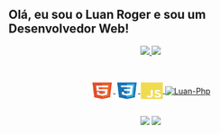 ## Olá, eu sou o Luan Roger e sou um Desenvolvedor Web!
<div style="display:inline_block" align="center">
  
  <a href="https://github.com/luanrogerr">
  <img height="180em" src="https://github-readme-stats.vercel.app/api?username=luanrogerr&show_icons=true&custom_title=Luan Roger A. Ferreira&&theme=gradient&title_color=30647A&icon_color=76A4B6&include_all_commits=true&count_private=true"/>
    <img height="130em" src="https://github-readme-stats.vercel.app/api/top-langs/?username=luanrogerr&layout=compact&title_color=30647A&theme=gradient"/>
    
</div>
  
  ##
  
<div style="display: inline_block" align="center"><br>
  
  <img align="center" alt="Luan-HTML" height="30" width="40" src="https://raw.githubusercontent.com/devicons/devicon/master/icons/html5/html5-original.svg">
  <img align="center" alt="Luan-CSS" height="30" width="40" src="https://raw.githubusercontent.com/devicons/devicon/master/icons/css3/css3-original.svg">
  <img align="center" alt="Luan-Js" height="30" width="40" src="https://raw.githubusercontent.com/devicons/devicon/master/icons/javascript/javascript-plain.svg">
  <img align="center" alt="Luan-Php" height="30" width="40" 
src="https://cdn.jsdelivr.net/gh/devicons/devicon/icons/php/php-plain.svg">
  
</div>
  
  ##
 
<div align="center"> 
  
  <a href="https://www.linkedin.com/in/luanrogerr" target="_blank"><img src="https://img.shields.io/badge/-LinkedIn-%230077B5?style=for-the-badge&logo=linkedin&logoColor=white" target="_blank"></a> 
  <a href="https://instagram.com/luanrogerr_" target="_blank"><img src="https://img.shields.io/badge/-Instagram-%23E4405F?style=for-the-badge&logo=instagram&logoColor=white" target="_blank"></a>
 
</div>
